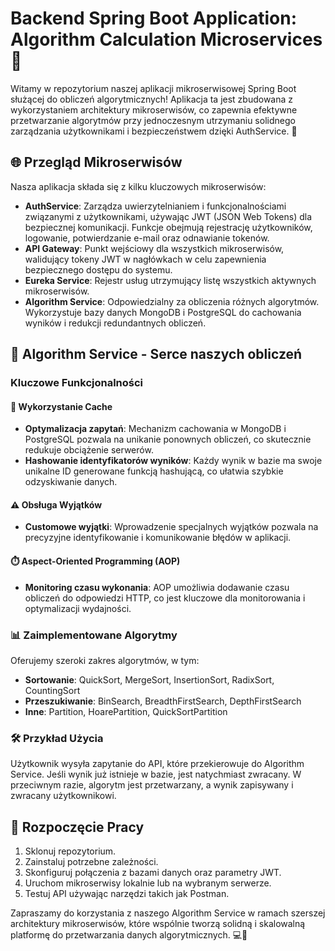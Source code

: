 # Backend Spring Boot Application: Algorithm Calculation Microservices 🚀

Witamy w repozytorium naszej aplikacji mikroserwisowej Spring Boot służącej do obliczeń algorytmicznych! Aplikacja ta jest zbudowana z wykorzystaniem architektury mikroserwisów, co zapewnia efektywne przetwarzanie algorytmów przy jednoczesnym utrzymaniu solidnego zarządzania użytkownikami i bezpieczeństwem dzięki AuthService. 🌟

## 🌐 Przegląd Mikroserwisów

Nasza aplikacja składa się z kilku kluczowych mikroserwisów:
- **AuthService**: Zarządza uwierzytelnianiem i funkcjonalnościami związanymi z użytkownikami, używając JWT (JSON Web Tokens) dla bezpiecznej komunikacji. Funkcje obejmują rejestrację użytkowników, logowanie, potwierdzanie e-mail oraz odnawianie tokenów.
- **API Gateway**: Punkt wejściowy dla wszystkich mikroserwisów, walidujący tokeny JWT w nagłówkach w celu zapewnienia bezpiecznego dostępu do systemu.
- **Eureka Service**: Rejestr usług utrzymujący listę wszystkich aktywnych mikroserwisów.
- **Algorithm Service**: Odpowiedzialny za obliczenia różnych algorytmów. Wykorzystuje bazy danych MongoDB i PostgreSQL do cachowania wyników i redukcji redundantnych obliczeń.

## 🚀 Algorithm Service - Serce naszych obliczeń

### Kluczowe Funkcjonalności

#### 🔄 Wykorzystanie Cache
- **Optymalizacja zapytań**: Mechanizm cachowania w MongoDB i PostgreSQL pozwala na unikanie ponownych obliczeń, co skutecznie redukuje obciążenie serwerów.
- **Hashowanie identyfikatorów wyników**: Każdy wynik w bazie ma swoje unikalne ID generowane funkcją hashującą, co ułatwia szybkie odzyskiwanie danych.

#### ⚠️ Obsługa Wyjątków
- **Customowe wyjątki**: Wprowadzenie specjalnych wyjątków pozwala na precyzyjne identyfikowanie i komunikowanie błędów w aplikacji.

#### ⏱️ Aspect-Oriented Programming (AOP)
- **Monitoring czasu wykonania**: AOP umożliwia dodawanie czasu obliczeń do odpowiedzi HTTP, co jest kluczowe dla monitorowania i optymalizacji wydajności.

### 📊 Zaimplementowane Algorytmy
Oferujemy szeroki zakres algorytmów, w tym:
- **Sortowanie**: QuickSort, MergeSort, InsertionSort, RadixSort, CountingSort
- **Przeszukiwanie**: BinSearch, BreadthFirstSearch, DepthFirstSearch
- **Inne**: Partition, HoarePartition, QuickSortPartition

### 🛠️ Przykład Użycia
Użytkownik wysyła zapytanie do API, które przekierowuje do Algorithm Service. Jeśli wynik już istnieje w bazie, jest natychmiast zwracany. W przeciwnym razie, algorytm jest przetwarzany, a wynik zapisywany i zwracany użytkownikowi.

## 🌟 Rozpoczęcie Pracy

1. Sklonuj repozytorium.
2. Zainstaluj potrzebne zależności.
3. Skonfiguruj połączenia z bazami danych oraz parametry JWT.
4. Uruchom mikroserwisy lokalnie lub na wybranym serwerze.
5. Testuj API używając narzędzi takich jak Postman.

Zapraszamy do korzystania z naszego Algorithm Service w ramach szerszej architektury mikroserwisów, które wspólnie tworzą solidną i skalowalną platformę do przetwarzania danych algorytmicznych. 💻🚀
